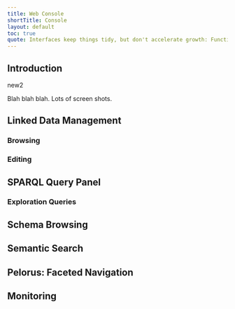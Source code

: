 ```yaml
---
title: Web Console
shortTitle: Console
layout: default
toc: true
quote: Interfaces keep things tidy, but don't accelerate growth: Functions do.
---
```


## Introduction
<t>new2</t>

Blah blah blah. Lots of screen shots.

## Linked Data Management

### Browsing

### Editing

## SPARQL Query Panel

### Exploration Queries

## Schema Browsing

## Semantic Search

## Pelorus: Faceted Navigation

## Monitoring